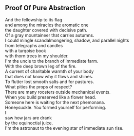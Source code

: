 Proof Of Pure Abstraction
-------------------------
And the fellowship to its flag  
and among the miracles the aromatic one  
the daughter covered with decisive path.  
Of a gray mountaineer that carries autumns.  
I could mingle scandalmongering, shadow, and parallel nights  
from telegraphs and candles  
with a turqoise book  
with thorn trees in my shoulder.  
I'm the uncle to the branch of immediate farm.  
With the deep brown leg of the fire.  
A current of charitable warmth of your body  
that does not know why it flows and shines.  
To flutter lost smooth salts and for pastures.  
What pities the props of respect?  
There are many roosters outside mechanical events.  
When you build preserved like a flower head.  
Someone here is waiting for the next phemonana.  
Honeysuckle. You formed yourself for performing.  
I  
saw how jars are drank  
by the equinoctial juice.  
I'm the astronaut to the evening star of immediate sun rise.  
